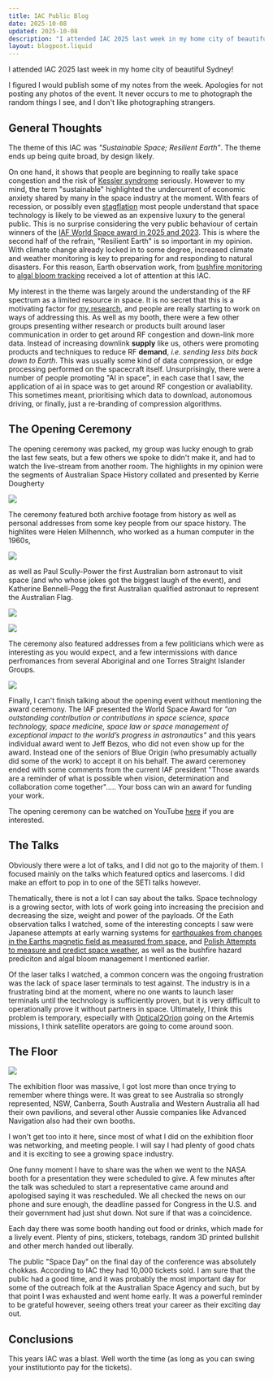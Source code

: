 ```yaml
---
title: IAC Public Blog
date: 2025-10-08
updated: 2025-10-08
description: "I attended IAC 2025 last week in my home city of beautiful Sydney!"
layout: blogpost.liquid
---
```


I attended IAC 2025 last week in my home city of beautiful Sydney!

I figured I would publish some of my notes from the week. Apologies for not posting any photos of the event. It never occurs to me to photograph the random things I see, and I don't like photographing strangers. 

##  General Thoughts

The theme of this IAC was *"Sustainable Space; Resilient Earth"*. The theme ends up being quite broad, by design likely. 

On one hand, it shows that people are beginning to really take space congestion and the risk of [Kessler syndrome](https://en.wikipedia.org/wiki/Kessler_syndrome) seriously. However to my mind, the term "sustainable" highlighted the undercurrent of economic anxiety shared by many in the space industry at the moment. With fears of recession, or possibly even [stagflation](https://www.investopedia.com/terms/s/stagflation.asp) most people understand that space technology is likely to be viewed as an expensive luxury to the general public. This is no surprise considering the very public behaviour of certain winners of the [IAF World Space award in 2025 and 2023](https://www.iafastro.org/activities/honours-and-awards/iaf-world-space-award/). This is where the second half of the refrain, "Resilient Earth" is so important in my opinion. With climate change already locked in to some degree, increased climate and weather monitoring is key to preparing for and responding to natural disasters. For this reason, Earth observation work, from [bushfire monitoring](https://researchportalplus.anu.edu.au/en/publications/ozfuel-a-space-based-vegetation-fuel-flammability-monitoring-syst) to [algal bloom tracking](https://www.csiro.au/en/news/all/articles/2017/september/algal-blooms) received a lot of attention at this IAC. 

My interest in the theme was largely around the understanding of the RF spectrum as a limited resource in space. It is no secret that this is a motivating factor for [my research](https://caffeineandlasers.com/blogs/phdAt5Levels), and people are really starting to work on ways of addressing this. As well as my booth, there were a few other groups presenting wither research or products built around laser communication in order to get around RF congestion and down-link more data. Instead of increasing downlink **supply** like us, others were promoting products and techniques to reduce RF **demand**, *i.e. sending less bits back down to Earth*. This was usually some kind of data compression, or edge processing performed on the spacecraft itself. Unsurprisingly, there were a number of people promoting "AI in space", in each case that I saw, the application of ai in space was to get around RF congestion or avaliability. This sometimes meant, prioritising which data to download, autonomous driving, or finally, just a re-branding of compression algorithms. 

## The Opening Ceremony

The opening ceremony was packed, my group was lucky enough to grab the last few seats, but a few others we spoke to didn't make it, and had to watch the live-stream from another room. The highlights in my opinion were  the segments of Australian Space History collated and presented by Kerrie Dougherty

![](../Assets/e5d1937c0655048291323faebdf8683e.png)

The ceremony featured both archive footage from history as well as personal addresses from some key people from our space history. The highlites were Helen Milhennch, who worked as a human computer in the 1960s,

![](../Assets/0f9722bdf49740ba5e4e6e673d4735c2.png)

as well as Paul Scully-Power the first Australian born astronaut to visit space (and who whose jokes got the biggest laugh of the event), and Katherine Bennell-Pegg the first Australian qualified astronaut to represent the Australian Flag.

![](../Assets/2c7672d2af830eaa828294145e1eae6c.png)

![](../Assets/2f0d1a82fe4bd161a7aa91c6dfaa978d.png)

The ceremony also featured addresses from a few politicians which were as interesting as you would expect, and a few intermissions with dance perfromances from several Aboriginal and one Torres Straight Islander Groups.

![](../Assets/33f52043bb71bf4b7afda6400c1ef627.png)

Finally, I can't finish talking about the opening event without mentioning the award ceremony. The IAF presented the World Space Award for  *"an outstanding contribution or contributions in space science, space technology, space medicine, space law or space management of exceptional impact to the world’s progress in astronautics"* and this years individual award went to Jeff Bezos, who did not even show up for the award. Instead one of the seniors of Blue Origin (who presumably actually did some of the work) to accept it on his behalf. The award ceremoney ended with some comments from the current IAF president "Those awards are a reminder of what is possible when vision, determination and collaboration come together"..... Your boss can win an award for funding your work. 

The opening ceremony can be watched on YouTube [here](https://www.youtube.com/watch?v=RiuPGq3qDXs) if you are interested.
##  The Talks
Obviously there were a lot of talks, and I did not go to the majority of them. I focused mainly on the talks which featured optics and lasercoms. I did make an effort to pop in to one of the SETI talks however.

Thematically, there is not a lot I can say about the talks. Space technology is a growing sector, with lots of work going into increasing the precision and decreasing the size, weight and power of the payloads. Of the Eath observation talks I watched, some of the interesting concepts I saw were Japanese attempts at early warning systems for [earthquakes from changes in the Earths magnetic field as measured from space](https://iafastro.directory/iac/paper/id/99443/abstract-pdf/IAC-25,B1,3,8,x99443.brief.pdf?2025-03-28.12:46:28), and [Polish Attempts to measure and predict space weather](https://iafastro.directory/iac/paper/id/96943/abstract-pdf/IAC-25,B1,3,7,x96943.brief.pdf?2025-03-28.12:45:40), as well as the bushfire hazard prediciton and algal bloom management I mentioned earlier. 

Of the laser talks I watched, a common concern was the ongoing frustration was the lack of space laser terminals to test against. The industry is in a frustrating bind at the moment, where no one wants to launch laser terminals until the technology is sufficiently proven, but it is very difficult to operationally prove it without partners in space. Ultimately, I think this problem is temporary, especially with [Optical2Orion](https://www.nasa.gov/directorates/somd/space-communications-navigation-program/nasa-laser-communications-terminal-delivered-for-artemis-ii-moon-mission/) going on the Artemis missions, I think satellite operators are going to come around soon.

## The Floor

![](../Assets/2cac24837c8a312f0d6d3fe638cb44f4.png)

The exhibition floor was massive, I got lost more than once trying to remember where things were. It was great to see Australia so strongly represented, NSW, Canberra, South Australia and Western Australia all had their own pavilions, and several other Aussie companies like Advanced Navigation also had their own booths. 

I won't get too into it here, since most of what I did on the exhibition floor was networking, and meeting people. I will say I had plenty of good chats and it is exciting to see a growing space industry. 

One funny moment I have to share was the when we went to the NASA booth for a presentation they were scheduled to give. A few minutes after the talk was scheduled to start a representative came around and apologised saying it was rescheduled. We all checked the news on our phone and sure enough, the deadline passed for Congress in the U.S. and their government had just shut down. Not sure if that was a coincidence. 

Each day there was some booth handing out food or drinks, which made for a lively event. Plenty of pins, stickers, totebags, random 3D printed bullshit and other merch handed out liberally. 

The public "Space Day" on the final day of the conference was absolutely chokkas. According to IAC they had 10,000 tickets sold.  I am sure that the public had a good time, and it was probably the most important day for some of the outreach folk at the Australian Space Agency and such, but by that point I was exhausted and went home early. It was a powerful reminder to be grateful however, seeing others treat your career as their exciting day out. 

## Conclusions

This years IAC was a blast. Well worth the time (as long as you can swing your institutionto pay for the tickets).